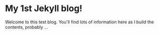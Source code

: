 # My 1st Jekyll blog!

Welcome to this test blog. You'll find lots of information here as I build the contents, probably ...
